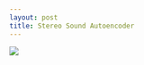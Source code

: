 ```yaml
---
layout: post
title: Stereo Sound Autoencoder
---
```


<img src="{{ site.baseurl}}/media/img/StereoSoundAutoencoder1.gif" />

<!--more-->
